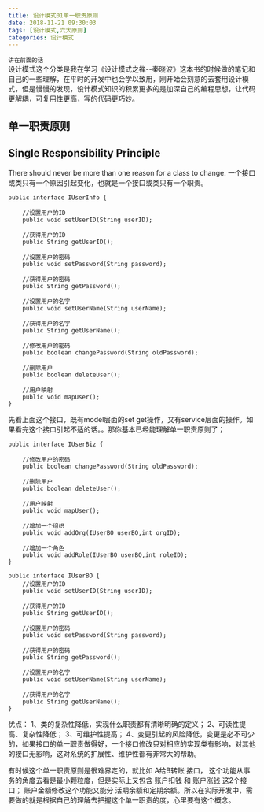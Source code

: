 ```yaml
---
title: 设计模式01单一职责原则
date: 2018-11-21 09:30:03
tags: [设计模式,六大原则]
categories: 设计模式
---
```


`讲在前面的话`  
设计模式这个分类是我在学习《设计模式之禅--秦晓波》这本书的时候做的笔记和自己的一些理解，在平时的开发中也会学以致用，刚开始会刻意的去套用设计模式，但是慢慢的发现，设计模式知识的积累更多的是加深自己的编程思想，让代码更解耦，可复用性更高，写的代码更巧妙。  

## 单一职责原则 
## Single Responsibility Principle 

There should never be more than one reason for a class to change.
一个接口或类只有一个原因引起变化，也就是一个接口或类只有一个职责。

``` 
public interface IUserInfo {
	
	//设置用户的ID
	public void setUserID(String userID);
	
	//获得用户的ID
	public String getUserID();
	
	//设置用户的密码
	public void setPassword(String password);
	
	//获得用户的密码
	public String getPassword();
	
	//设置用户的名字
	public void setUserName(String userName);
	
	//获得用户的名字
	public String getUserName();
	
	//修改用户的密码
	public boolean changePassword(String oldPassword);
	
	//删除用户
	public boolean deleteUser();
	
	//用户映射
	public void mapUser();
}
```  
先看上面这个接口，既有model层面的set get操作，又有service层面的操作。如果看完这个接口引起不适的话。。那你基本已经能理解单一职责原则了；

``` 
public interface IUserBiz {

	//修改用户的密码
	public boolean changePassword(String oldPassword);
	
	//删除用户
	public boolean deleteUser();
	
	//用户映射
	public void mapUser();
	
	//增加一个组织
	public void addOrg(IUserBO userBO,int orgID);
	
	//增加一个角色
	public void addRole(IUserBO userBO,int roleID);
}
```  

``` 
public interface IUserBO {
	//设置用户的ID
	public void setUserID(String userID);
	
	//获得用户的ID
	public String getUserID();
	
	//设置用户的密码
	public void setPassword(String password);
	
	//获得用户的密码
	public String getPassword();
	
	//设置用户的名字
	public void setUserName(String userName);
	
	//获得用户的名字
	public String getUserName();
}
```  

优点：
1、类的复杂性降低，实现什么职责都有清晰明确的定义；
2、可读性提高、复杂性降低；
3、可维护性提高；
4、变更引起的风险降低，变更是必不可少的，如果接口的单一职责做得好，一个接口修改只对相应的实现类有影响，对其他的接口无影响，这对系统的扩展性、维护性都有非常大的帮助。  

有时候这个单一职责原则是很难界定的，就比如 A给B转账 接口， 这个功能从事务的角度去看是最小颗粒度，但是实际上又包含 账户扣钱 和 账户涨钱 这2个接口； 账户金额修改这个功能又能分 
活期余额和定期余额。所以在实际开发中，需要做的就是根据自己的理解去把握这个单一职责的度，心里要有这个概念。


